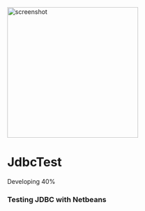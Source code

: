 <img src="https://github.com/franncode/JdbcTest/blob/master/screenshot.png" height="300" alt="screenshot">

<h1>JdbcTest</h1>
<p>Developing 40%</p>

<h3>Testing JDBC with Netbeans</h3>


